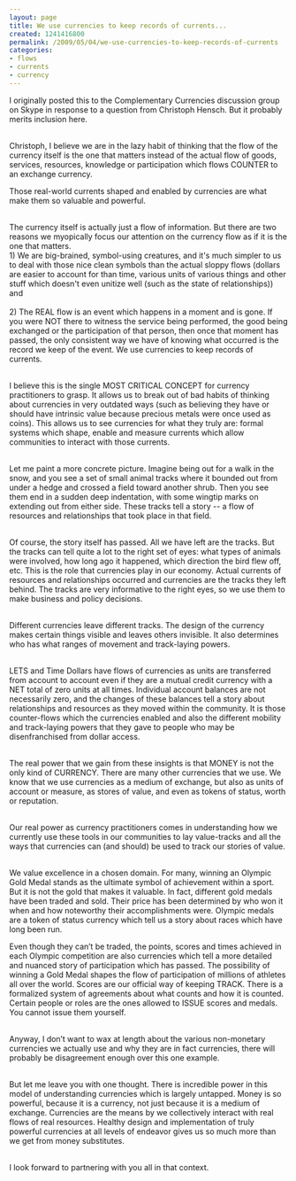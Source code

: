 ```yaml
---
layout: page
title: We use currencies to keep records of currents...
created: 1241416800
permalink: /2009/05/04/we-use-currencies-to-keep-records-of-currents
categories:
- flows
- currents
- currency
---
```

<p>I originally posted this to the Complementary Currencies discussion group on Skype in response to a question from Christoph Hensch. But it probably merits inclusion here.</p><p><br />Christoph, I believe we are in the lazy habit of thinking that the flow of the currency itself is the one that matters instead of the actual flow of goods, services, resources, knowledge or participation which flows COUNTER to an exchange currency.</p><p>Those real-world currents shaped and enabled by currencies are what make them so valuable and powerful.</p><p><br />The currency itself is actually just a flow of information. But there are two reasons we myopically focus our attention on the currency flow as if it is the one that matters.<br /> 1) We are big-brained, symbol-using creatures, and it&#39;s much simpler to us to deal with those nice clean symbols than the actual sloppy flows (dollars are easier to account for than time, various units of various things and other stuff which doesn&#39;t even unitize well (such as the state of relationships)) and<br /><br /> 2) The REAL flow is an event which happens in a moment and is gone. If you were NOT there to witness the service being performed, the good being exchanged or the participation of that person, then once that moment has passed, the only consistent way we have of knowing what occurred is the record we keep of the event. We use currencies to keep records of currents.</p><p><br />I believe this is the single MOST CRITICAL CONCEPT for currency practitioners to grasp. It allows us to break out of bad habits of thinking about currencies in very outdated ways (such as believing they have or should have intrinsic value because precious metals were once used as coins). This allows us to see currencies for what they truly are: formal systems which shape, enable and measure currents which allow communities to interact with those currents.</p><p><br />Let me paint a more concrete picture. Imagine being out for a walk in the snow, and you see a set of small animal tracks where it bounded out from under a hedge and crossed a field toward another shrub. Then you see them end in a sudden deep indentation, with some wingtip marks on extending out from either side. These tracks tell a story -- a flow of resources and relationships that took place in that field.</p><p><br />Of course, the story itself has passed. All we have left are the tracks. But the tracks can tell quite a lot to the right set of eyes: what types of animals were involved, how long ago it happened, which direction the bird flew off, etc. This is the role that currencies play in our economy. Actual currents of resources and relationships occurred and currencies are the tracks they left behind. The tracks are very informative to the right eyes, so we use them to make business and policy decisions.</p><p><br />Different currencies leave different tracks. The design of the currency makes certain things visible and leaves others invisible. It also determines who has what ranges of movement and track-laying powers.</p><p><br />LETS and Time Dollars have flows of currencies as units are transferred from account to account even if they are a mutual credit currency with a NET total of zero units at all times. Individual account balances are not necessarily zero, and the changes of these balances tell a story about relationships and resources as they moved within the community. It is those counter-flows which the currencies enabled and also the different mobility and track-laying powers that they gave to people who may be disenfranchised from dollar access.</p><p><br />The real power that we gain from these insights is that MONEY is not the only kind of CURRENCY. There are many other currencies that we use. We know that we use currencies as a medium of exchange, but also as units of account or measure, as stores of value, and even as tokens of status, worth or reputation.</p><p><br />Our real power as currency practitioners comes in understanding how we currently use these tools in our communities to lay value-tracks and all the ways that currencies can (and should) be used to track our stories of value.</p><p><br />We value excellence in a chosen domain. For many, winning an Olympic Gold Medal stands as the ultimate symbol of achievement within a sport. But it is not the gold that makes it valuable. In fact, different gold medals have been traded and sold. Their price has been determined by who won it when and how noteworthy their accomplishments were. Olympic medals are a token of status currency which tell us a story about races which have long been run.</p><p>Even though they can&rsquo;t be traded, the points, scores and times achieved in each Olympic competition are also currencies which tell a more detailed and nuanced story of participation which has passed. The possibility of winning a Gold Medal shapes the flow of participation of millions of athletes all over the world. Scores are our official way of keeping TRACK. There is a formalized system of agreements about what counts and how it is counted. Certain people or roles are the ones allowed to ISSUE scores and medals. You cannot issue them yourself.</p><p><br />Anyway, I don&rsquo;t want to wax at length about the various non-monetary currencies we actually use and why they are in fact currencies, there will probably be disagreement enough over this one example.</p><p><br />But let me leave you with one thought. There is incredible power in this model of understanding currencies which is largely untapped. Money is so powerful, because it is a currency, not just because it is a medium of exchange. Currencies are the means by we collectively interact with real flows of real resources. Healthy design and implementation of truly powerful currencies at all levels of endeavor gives us so much more than we get from money substitutes.</p><p><br />I look forward to partnering with you all in that context.</p>
